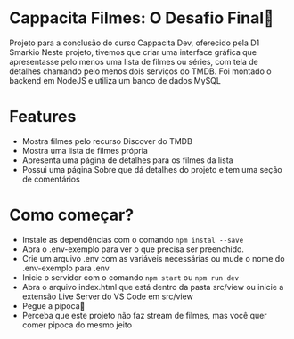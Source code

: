 # Cappacita Filmes: O Desafio Final:cinema:
Projeto para a conclusão do curso Cappacita Dev, oferecido pela D1 Smarkio
Neste projeto, tivemos que criar uma interface gráfica que apresentasse pelo menos uma lista de filmes ou séries, com tela de detalhes chamando pelo menos dois serviços do TMDB.
Foi montado o backend em NodeJS e utiliza um banco de dados MySQL

# Features
* Mostra filmes pelo recurso Discover do TMDB
* Mostra uma lista de filmes própria
* Apresenta uma página de detalhes para os filmes da lista
* Possui uma página Sobre que dá detalhes do projeto e tem uma seção de comentários

# Como começar?
* Instale as dependências com o comando ```npm instal --save```
* Abra o .env-exemplo para ver o que precisa ser preenchido.
* Crie um arquivo .env com as variáveis necessárias ou mude o nome do .env-exemplo para .env
* Inicie o servidor com o comando ```npm start``` ou ```npm run dev```
* Abra o arquivo index.html que está dentro da pasta src/view ou inicie a extensão Live Server do VS Code em src/view
* Pegue a pipoca:popcorn:
* Perceba que este projeto não faz stream de filmes, mas você quer comer pipoca do mesmo jeito
